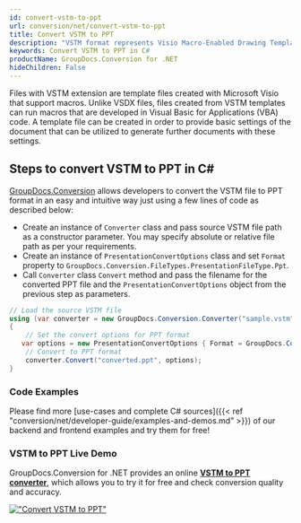 ```yaml
---
id: convert-vstm-to-ppt
url: conversion/net/convert-vstm-to-ppt
title: Convert VSTM to PPT
description: "VSTM format represents Visio Macro-Enabled Drawing Template with .vstm extension. Learn how to convert VSTM to PPT file programmatically in C# language using GroupDocs.Conversion for .NET library."
keywords: Convert VSTM to PPT in C#
productName: GroupDocs.Conversion for .NET
hideChildren: False
---
```


Files with VSTM extension are template files created with Microsoft Visio that support macros. Unlike VSDX files, files created from VSTM templates can run macros that are developed in Visual Basic for Applications (VBA) code. A template file can be created in order to provide basic settings of the document that can be utilized to generate further documents with these settings.

## Steps to convert VSTM to PPT in C#

[GroupDocs.Conversion](https://products.groupdocs.com/conversion/net) allows developers to convert the VSTM file to PPT format in an easy and intuitive way just using a few lines of code as described below:

* Create an instance of `Converter` class and pass source VSTM file path as a constructor parameter. You may specify absolute or relative file path as per your requirements. 
* Create an instance of `PresentationConvertOptions` class and set `Format` property to `GroupDocs.Conversion.FileTypes.PresentationFileType.Ppt`.
* Call `Converter` class `Convert` method and pass the filename for the converted PPT file and the `PresentationConvertOptions` object from the previous step as parameters.

```csharp
// Load the source VSTM file
using (var converter = new GroupDocs.Conversion.Converter("sample.vstm"))
{
    // Set the convert options for PPT format
   var options = new PresentationConvertOptions { Format = GroupDocs.Conversion.FileTypes.PresentationFileType.Ppt };
    // Convert to PPT format
    converter.Convert("converted.ppt", options);
}
```

### Code Examples

Please find more [use-cases and complete C# sources]({{< ref "conversion/net/developer-guide/examples-and-demos.md" >}}) of our backend and frontend examples and try them for free!

### VSTM to PPT Live Demo

GroupDocs.Conversion for .NET provides an online [**VSTM to PPT converter**](https://products.groupdocs.app/conversion/vstm-to-ppt), which allows you to try it for free and check conversion quality and accuracy.

[!["Convert VSTM to PPT"](conversion/net/images/convert-to-ppt/convert-vstm-to-ppt.png)](https://products.groupdocs.app/conversion/vstm-to-ppt)